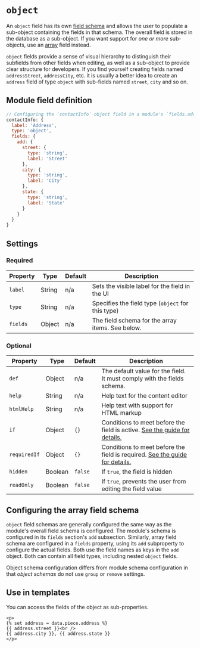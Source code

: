 # `object`

An `object` field has its own [field schema](/reference/glossary.md#schema) and allows the user to populate a sub-object containing the fields in that schema. The overall field is stored in the database as a sub-object. If you want support for *one or more* sub-objects, use an [array](/reference/field-types/array.md) field instead.

`object` fields provide a sense of visual hierarchy to distinguish their subfields from other fields when editing, as well as a sub-object to provide clear structure for developers. If you find yourself creating fields named `addressStreet`, `addressCity`, etc. it is usually a better idea to create an `address` field of type `object` with sub-fields named `street`, `city` and so on.

## Module field definition

```javascript
// Configuring the `contactInfo` object field in a module's `fields.add` subsection:
contactInfo: {
  label: 'Address',
  type: 'object',
  fields: {
    add: {
      street: {
        type: 'string',
        label: 'Street'
      },
      city: {
        type: 'string',
        label: 'City'
      },
      state: {
        type: 'string',
        label: 'State'
      }
    }
  }
}
```

## Settings

### Required

|  Property | Type | Default | Description |
|-----------|-----------|-----------|-----------|
|`label` | String | n/a | Sets the visible label for the field in the UI |
|`type` | String | n/a | Specifies the field type (`object` for this type) |
|`fields` | Object | n/a | The field schema for the array items. See below. |

### Optional

|  Property | Type   | Default | Description |
|-----------|-----------|-----------|-----------|
|`def` | Object | n/a | The default value for the field. It must comply with the fields schema. |
|`help` | String | n/a | Help text for the content editor |
|`htmlHelp` | String | n/a | Help text with support for HTML markup |
|`if` | Object | `{}` | Conditions to meet before the field is active. [See the guide for details.](/guide/conditional-fields) |
|`requiredIf` | Object | `{}` | Conditions to meet before the field is required. [See the guide for details.](/guide/conditional-fields) |
|`hidden` | Boolean | `false` | If `true`, the field is hidden |
|`readOnly` | Boolean | `false` | If `true`, prevents the user from editing the field value

<!-- TODO: The following settings are likely to return, but are not yet implemented. -->
<!-- |contextual | Boolean | `false` | If `true`, it will prevent the field from appearing in the editor modal | -->

## Configuring the array field schema

`object` field schemas are generally configured the same way as the module's overall field schema is configured. The module's schema is configured in its `fields` section's `add` subsection. Similarly, array field schema are configured in a `fields` property, using its `add` subproperty to configure the actual fields. Both use the field names as keys in the `add` object. Both can contain all field types, including nested `object` fields.

Object schema configuration differs from module schema configuration in that _object schemas_ do not use `group` or `remove` settings.

## Use in templates

You can access the fields of the object as sub-properties.

```nunjucks
<p>
{% set address = data.piece.address %}
{{ address.street }}<br />
{{ address.city }}, {{ address.state }}
</p>
```
